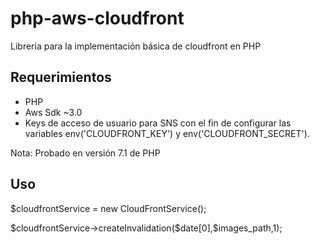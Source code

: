 # php-aws-cloudfront
Libreria para la implementación básica de cloudfront en PHP

## Requerimientos
<ul>
<li>PHP</li>
<li>Aws Sdk ~3.0</li>
<li>Keys de acceso de usuario para SNS con el fin de configurar las variables  env('CLOUDFRONT_KEY') y  env('CLOUDFRONT_SECRET').</li>
</ul>

Nota: Probado en versión 7.1 de PHP

## Uso
<p>$cloudfrontService = new CloudFrontService();</p>
<p>$cloudfrontService->createInvalidation($date[0],$images_path,1);</p>
